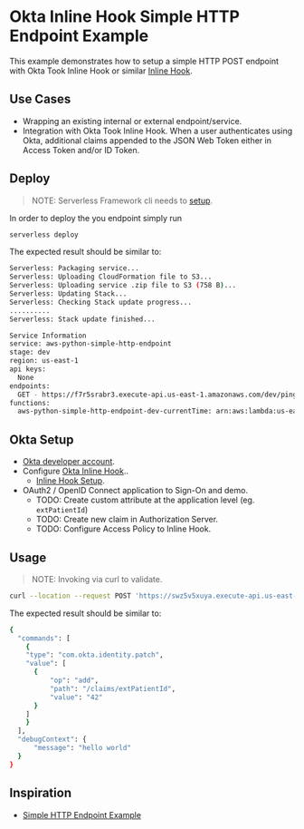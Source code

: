 # Okta Inline Hook Simple HTTP Endpoint Example

This example demonstrates how to setup a simple HTTP POST endpoint with Okta Took Inline Hook or similar [Inline Hook](https://developer.okta.com/docs/concepts/inline-hooks/).

## Use Cases

- Wrapping an existing internal or external endpoint/service.
- Integration with Okta Took Inline Hook. When a user authenticates using Okta, additional claims appended to the JSON Web Token either in Access Token and/or ID Token.

## Deploy

> NOTE: Serverless Framework cli needs to [setup](https://www.serverless.com/framework/docs/).

In order to deploy the you endpoint simply run

```bash
serverless deploy
```

The expected result should be similar to:

```bash
Serverless: Packaging service...
Serverless: Uploading CloudFormation file to S3...
Serverless: Uploading service .zip file to S3 (758 B)...
Serverless: Updating Stack...
Serverless: Checking Stack update progress...
..........
Serverless: Stack update finished...

Service Information
service: aws-python-simple-http-endpoint
stage: dev
region: us-east-1
api keys:
  None
endpoints:
  GET - https://f7r5srabr3.execute-api.us-east-1.amazonaws.com/dev/ping
functions:
  aws-python-simple-http-endpoint-dev-currentTime: arn:aws:lambda:us-east-1:377024778620:function:aws-python-simple-http-endpoint-dev-currentTime
```

## Okta Setup

- [Okta developer account](https://developer.okta.com/).
- Configure [Okta Inline Hook](https://developer.okta.com/docs/concepts/inline-hooks/)..
  - [Inline Hook Setup](https://developer.okta.com/docs/concepts/inline-hooks/#inline-hook-setup).
- OAuth2 / OpenID Connect application to Sign-On and demo.
  - TODO: Create custom attribute at the application level (eg. `extPatientId`)
  - TODO: Create new claim in Authorization Server.
  - TODO: Configure Access Policy to Inline Hook.

## Usage

> NOTE: Invoking via curl to validate.

```bash
curl --location --request POST 'https://swz5v5xuya.execute-api.us-east-1.amazonaws.com/dev/addclaim'
```

The expected result should be similar to:

```bash
{
  "commands": [
    {
    "type": "com.okta.identity.patch",
    "value": [
      {
          "op": "add",
          "path": "/claims/extPatientId",
          "value": "42"
      }
    ]
    }
  ],
  "debugContext": {
      "message": "hello world"
  }
}
```

## Inspiration

- [Simple HTTP Endpoint Example](https://github.com/serverless/examples/tree/master/aws-python-simple-http-endpoint)

